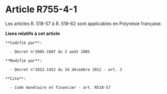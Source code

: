 # Article R755-4-1

Les articles R. 518-57 à R. 518-62 sont applicables en Polynésie française.

**Liens relatifs à cet article**

	**Codifié par**:

	  - Décret n°2005-1007 du 2 août 2005

	**Modifié par**:

	  - Décret n°2012-1452 du 24 décembre 2012 - art. 3

	**Cite**:

	  - Code monétaire et financier - art. R518-57
